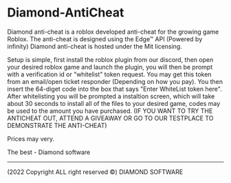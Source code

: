 # Diamond-AntiCheat

Diamond anti-cheat is a roblox developed anti-cheat for the growing game Roblox. The anti-cheat is designed using the Edge™ API (Powered by infinity)
Diamond anti-cheat is hosted under the Mit licensing.

Setup is simple, first install the roblox plugin from our discord, then open your desired roblox game and launch the plugin, you will then be prompt with a verification
id or "whitelist" token request. You may get this token from an email/open ticket responder (Depending on how you pay). You then insert the 64-diget code into the box that
says "Enter WhiteList token here". After whitelisting you will be prompted a instaltion screen, which will take about 30 seconds to install all of the files to your desired game, codes may be used to the amount you have purchased. (IF YOU WANT TO TRY THE ANTICHEAT OUT, ATTEND A GIVEAWAY OR GO TO OUR TESTPLACE TO DEMONSTRATE THE ANTI-CHEAT)


Prices may very.

The best - Diamond software

------------------------------------------------------
(2022 Copyright ALL right reserved ©) DIAMOND SOFTWARE
